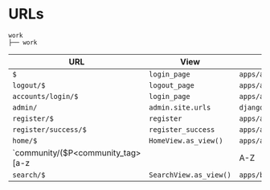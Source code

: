 # URLs
    work
    ├── work

URL | View | Path
--- | --- | ---
`$`   | `login_page` | `apps/account/views.py`
`logout/$` | `logout_page` | `apps/account/views.py`
`accounts/login/$` | `login_page` | `apps/account/views.py`
`admin/` | `admin.site.urls` | `django.contrib`
`register/$` | `register` | `apps/account/views.py`
`register/success/$` | `register_success` | `apps/account/views.py`
`home/$` | `HomeView.as_view()` | `apps/account/views.py`
`community/($P<community_tag>[a-z||A-Z||0-9]+)$` | `CommunityView.as_view()` | `apps/community/views.py`
`search/$` | `SearchView.as_view()` |  `apps/base/views.py`
